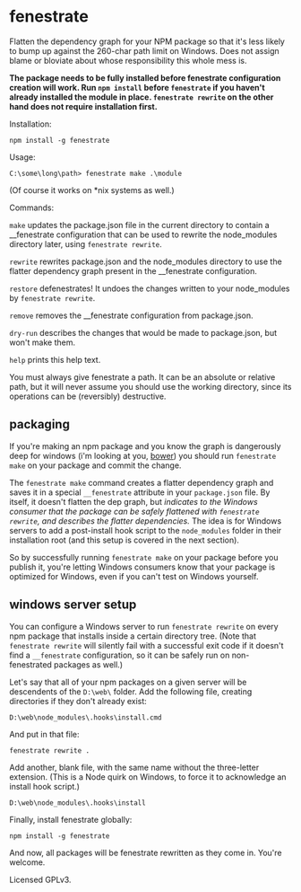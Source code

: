 
fenestrate
==========

Flatten the dependency graph for your NPM package so that it's less likely
to bump up against the 260-char path limit on Windows. Does not assign blame
or bloviate about whose responsibility this whole mess is.

**The package needs to be fully installed before fenestrate configuration 
creation will work. Run `npm install` before `fenestrate` if you haven't
already installed the module in place. `fenestrate rewrite` on the other hand
does not require installation first.**

Installation:

    npm install -g fenestrate

Usage:

    C:\some\long\path> fenestrate make .\module

(Of course it works on *nix systems as well.)

Commands:


`make`    updates the package.json file in the current directory to contain a
          __fenestrate configuration that can be used to rewrite the
          node_modules directory later, using `fenestrate rewrite`.

`rewrite` rewrites package.json and the node_modules directory to use the
          flatter dependency graph present in the __fenestrate configuration.

`restore` defenestrates! It undoes the changes written to your node_modules by
          `fenestrate rewrite`.

`remove`  removes the __fenestrate configuration from package.json.

`dry-run` describes the changes that would be made to package.json, but won't
          make them.

`help`    prints this help text.

You must always give fenestrate a path. It can be an absolute or relative
path, but it will never assume you should use the working directory, since
its operations can be (reversibly) destructive.

<!-- cut here -->

packaging
---------

If you're making an npm package and you know the graph is dangerously deep for windows (i'm looking at you, [bower](http://bower.io)) you should run `fenestrate make` on your package and commit the change.

The `fenestrate make` command creates a flatter dependency graph and saves it in a special `__fenestrate` attribute in your `package.json` file. By itself, it doesn't flatten the dep graph, but *indicates to the Windows consumer that the package can be safely flattened with `fenestrate rewrite`, and describes the flatter dependencies.* The idea is for Windows servers to add a post-install hook script to the `node_modules` folder in their installation root (and this setup is covered in the next section).

So by successfully running `fenestrate make` on your package before you publish it, you're letting Windows consumers know that your package is optimized for Windows, even if you can't test on Windows yourself.

windows server setup
--------------------

You can configure a Windows server to run `fenestrate rewrite` on every npm package that installs inside a certain directory tree. (Note that `fenestrate rewrite` will silently fail with a successful exit code if it doesn't find a `__fenestrate` configuration, so it can be safely run on non-fenestrated packages as well.)

Let's say that all of your npm packages on a given server will be descendents of the `D:\web\` folder. Add the following file, creating directories if they don't already exist:

    D:\web\node_modules\.hooks\install.cmd

And put in that file:

    fenestrate rewrite .

Add another, blank file, with the same name without the three-letter extension. (This is a Node quirk on Windows, to force it to acknowledge an install hook script.)

    D:\web\node_modules\.hooks\install

Finally, install fenestrate globally:

    npm install -g fenestrate

And now, all packages will be fenestrate rewritten as they come in. You're welcome.

Licensed GPLv3.

